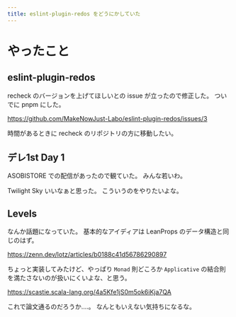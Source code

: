 ```yaml
---
title: eslint-plugin-redos をどうにかしていた
---
```


# やったこと

## eslint-plugin-redos

recheck のバージョンを上げてほしいとの issue が立ったので修正した。
ついでに pnpm にした。

<https://github.com/MakeNowJust-Labo/eslint-plugin-redos/issues/3>

時間があるときに recheck のリポジトリの方に移動したい。

## デレ1st Day 1

ASOBISTORE での配信があったので観ていた。
みんな若いわ。

Twilight Sky いいなぁと思った。
こういうのをやりたいよな。

## Levels

なんか話題になっていた。
基本的なアイディアは LeanProps のデータ構造と同じのはず。

<https://zenn.dev/lotz/articles/b0188c41d56786290897>

ちょっと実装してみたけど、やっぱり `Monad` 則どころか `Applicative` の結合則を満たさないのが扱いにくいよな、と思う。

<https://scastie.scala-lang.org/4a5Kfe1jS0m5ok6iKja7QA>

これで論文通るのだろうか‥‥。
なんともいえない気持ちになるな。
